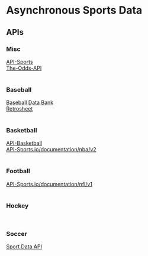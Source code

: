 # Asynchronous Sports Data

## APIs

### Misc

[API-Sports](https://api-sports.io)</br>
[The-Odds-API](https://the-odds-api.come)</br>
[]()</br>

### Baseball

[Baseball Data Bank](https://github.com/chadwickbureau/baseballdatabank)</br>
[Retrosheet](https://retrosheet.org)</br>
[]()</br>

### Basketball

[API-Basketball](https://api-basketball.com)</br>
[API-Sports.io/documentation/nba/v2](https://api-sports.io/documentation/nba/v2)</br>
[]()</br>

### Football

[API-Sports.io/documentation/nfl/v1](https://api-sports.io/documentation/nfl/v1)</br>
[]()</br>

### Hockey

[]()</br>

### Soccer

[Sport Data API](https://sportdataapi.com)</br>
[]()</br>
